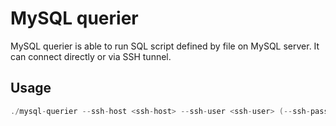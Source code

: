 # MySQL querier

MySQL querier is able to run SQL script defined by file on MySQL server. It can connect directly or via SSH tunnel.

## Usage

```go
./mysql-querier --ssh-host <ssh-host> --ssh-user <ssh-user> (--ssh-password <ssh-password>) --db-host <db-host> --db-user <db-user> --db-password <db-password> (--db-name <db-name>) --db-query "<db-query>"
```
